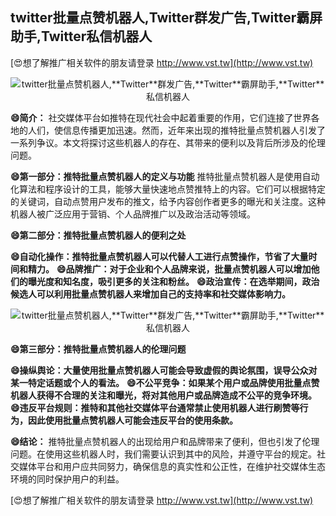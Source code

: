 ## **twitter批量点赞机器人,**Twitter**群发广告,**Twitter**霸屏助手,**Twitter**私信机器人**

[😍想了解推广相关软件的朋友请登录 http://www.vst.tw](http://www.vst.tw)

 <center><img src="https://vst.tw/MP4/tuiguang/png/0.png" alt="twitter批量点赞机器人,**Twitter**群发广告,**Twitter**霸屏助手,**Twitter**私信机器人"></center>

**😄简介：**
社交媒体平台如推特在现代社会中起着重要的作用，它们连接了世界各地的人们，使信息传播更加迅速。然而，近年来出现的推特批量点赞机器人引发了一系列争议。本文将探讨这些机器人的存在、其带来的便利以及背后所涉及的伦理问题。

**😄第一部分：推特批量点赞机器人的定义与功能**
推特批量点赞机器人是使用自动化算法和程序设计的工具，能够大量快速地点赞推特上的内容。它们可以根据特定的关键词，自动点赞用户发布的推文，给予内容创作者更多的曝光和关注度。这种机器人被广泛应用于营销、个人品牌推广以及政治活动等领域。

**😄第二部分：推特批量点赞机器人的便利之处**

**😄自动化操作：推特批量点赞机器人可以代替人工进行点赞操作，节省了大量时间和精力。**
**😄品牌推广：对于企业和个人品牌来说，批量点赞机器人可以增加他们的曝光度和知名度，吸引更多的关注和粉丝。**
**😄政治宣传：在选举期间，政治候选人可以利用批量点赞机器人来增加自己的支持率和社交媒体影响力。**

 <center><img src="https://vst.tw/MP4/tuiguang/png/2.png" alt="twitter批量点赞机器人,**Twitter**群发广告,**Twitter**霸屏助手,**Twitter**私信机器人"></center>

**😄第三部分：推特批量点赞机器人的伦理问题**

**😄操纵舆论：大量使用批量点赞机器人可能会导致虚假的舆论氛围，误导公众对某一特定话题或个人的看法。**
**😄不公平竞争：如果某个用户或品牌使用批量点赞机器人获得不合理的关注和曝光，将对其他用户或品牌造成不公平的竞争环境。**
**😄违反平台规则：推特和其他社交媒体平台通常禁止使用机器人进行刷赞等行为，因此使用批量点赞机器人可能会违反平台的使用条款。**

**😄结论：**
推特批量点赞机器人的出现给用户和品牌带来了便利，但也引发了伦理问题。在使用这些机器人时，我们需要认识到其中的风险，并遵守平台的规定。社交媒体平台和用户应共同努力，确保信息的真实性和公正性，在维护社交媒体生态环境的同时保护用户的利益。

[😍想了解推广相关软件的朋友请登录 http://www.vst.tw](http://www.vst.tw)



